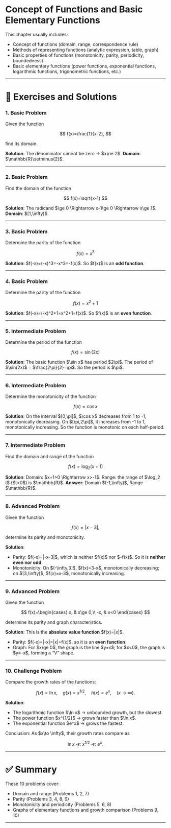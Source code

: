 

# **Concept of Functions and Basic Elementary Functions**

This chapter usually includes:

* Concept of functions (domain, range, correspondence rule)
* Methods of representing functions (analytic expression, table, graph)
* Basic properties of functions (monotonicity, parity, periodicity, boundedness)
* Basic elementary functions (power functions, exponential functions, logarithmic functions, trigonometric functions, etc.)

---

# 📘 Exercises and Solutions

### 1. Basic Problem

Given the function

$$
f(x)=\frac{1}{x-2},
$$

find its domain.

**Solution**:
The denominator cannot be zero → \$x\ne 2\$.
**Domain**: \$\mathbb{R}\setminus{2}\$.

---

### 2. Basic Problem

Find the domain of the function

$$
f(x)=\sqrt{x-1}
$$

**Solution**:
The radicand \$\ge 0 \Rightarrow x-1\ge 0 \Rightarrow x\ge 1\$.
**Domain**: $\[1,\infty)\$.

---

### 3. Basic Problem

Determine the parity of the function

$$
f(x)=x^3
$$

**Solution**:
\$f(-x)=(-x)^3=-x^3=-f(x)\$.
So \$f(x)\$ is an **odd function**.

---

### 4. Basic Problem

Determine the parity of the function

$$
f(x)=x^2+1
$$

**Solution**:
\$f(-x)=(-x)^2+1=x^2+1=f(x)\$.
So \$f(x)\$ is an **even function**.

---

### 5. Intermediate Problem

Determine the period of the function

$$
f(x)=\sin(2x)
$$

**Solution**:
The basic function \$\sin x\$ has period \$2\pi\$.
The period of \$\sin(2x)\$ = \$\frac{2\pi}{2}=\pi\$.
So the period is \$\pi\$.

---

### 6. Intermediate Problem

Determine the monotonicity of the function

$$
f(x)=\cos x
$$

**Solution**:
On the interval $\[0,\pi]\$, \$\cos x\$ decreases from 1 to -1, monotonically decreasing.
On $\[\pi,2\pi]\$, it increases from -1 to 1, monotonically increasing.
So the function is monotonic on each half-period.

---

### 7. Intermediate Problem

Find the domain and range of the function

$$
f(x)=\log_2(x+1)
$$

**Solution**:
Domain: \$x+1>0 \Rightarrow x>-1\$.
Range: the range of \$\log\_2 t\$ (\$t>0\$) is \$\mathbb{R}\$.
**Answer**: Domain \$(-1,\infty)\$, Range \$\mathbb{R}\$.

---

### 8. Advanced Problem

Given the function

$$
f(x)=|x-3|,
$$

determine its parity and monotonicity.

**Solution**:

* Parity: \$f(-x)=|-x-3|\$, which is neither \$f(x)\$ nor \$-f(x)\$. So it is **neither even nor odd**.
* Monotonicity: On \$(-\infty,3]\$, \$f(x)=3-x\$, monotonically decreasing; on $\[3,\infty)\$, \$f(x)=x-3\$, monotonically increasing.

---

### 9. Advanced Problem

Given the function

$$
f(x)=\begin{cases}
x, & x\ge 0,\\
-x, & x<0
\end{cases}
$$

determine its parity and graph characteristics.

**Solution**:
This is the **absolute value function** \$f(x)=|x|\$.

* Parity: \$f(-x)=|-x|=|x|=f(x)\$, so it is an **even function**.
* Graph: For \$x\ge 0\$, the graph is the line \$y=x\$; for \$x<0\$, the graph is \$y=-x\$, forming a “V” shape.

---

### 10. Challenge Problem

Compare the growth rates of the functions:

$$
f(x)=\ln x, \quad g(x)=x^{1/2}, \quad h(x)=e^x, \quad (x\to \infty).
$$

**Solution**:

* The logarithmic function \$\ln x\$ → unbounded growth, but the slowest.
* The power function \$x^{1/2}\$ → grows faster than \$\ln x\$.
* The exponential function \$e^x\$ → grows the fastest.

Conclusion: As \$x\to \infty\$, their growth rates compare as

$$
\ln x \ll x^{1/2} \ll e^x.
$$

---

# ✅ Summary

These 10 problems cover:

* Domain and range (Problems 1, 2, 7)
* Parity (Problems 3, 4, 8, 9)
* Monotonicity and periodicity (Problems 5, 6, 8)
* Graphs of elementary functions and growth comparison (Problems 9, 10)

---


